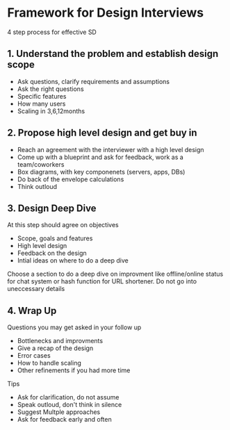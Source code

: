 # Framework for Design Interviews

4 step process for effective SD

## 1. Understand the problem and establish design scope

- Ask questions, clarify requirements and assumptions
- Ask the right questions
- Specific features
- How many users
- Scaling in 3,6,12months

## 2. Propose high level design and get buy in
- Reach an agreement with the interviewer with a high level design
- Come up with a blueprint and ask for feedback, work as a team/coworkers
- Box diagrams, with key componenets (servers, apps, DBs)
- Do back of the envelope calculations 
- Think outloud

## 3. Design Deep Dive
At this step should agree on objectives
- Scope, goals and features
- High level design
- Feedback on the design
- Intial ideas on where to do a deep dive

Choose a section to do a deep dive on improvment like offline/online status for chat system or hash function for URL shortener. Do not go into uneccessary details

## 4. Wrap Up
Questions you may get asked in your follow up
- Bottlenecks and improvments
- Give a recap of the design
- Error cases 
- How to handle scaling
- Other refinements if you had more time


Tips
- Ask for clarification, do not assume
- Speak outloud, don't think in silence
- Suggest Multple approaches
- Ask for feedback early and often

